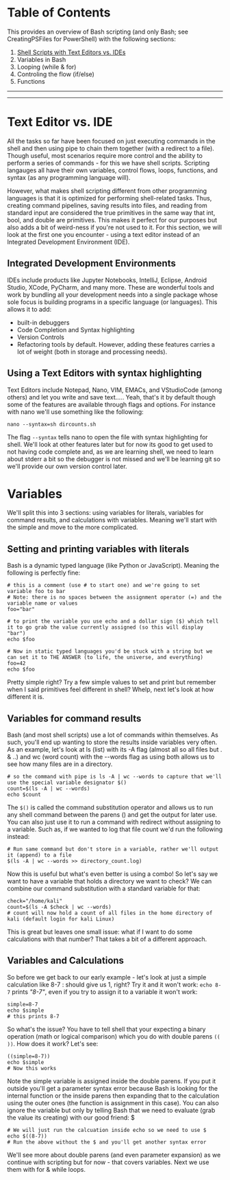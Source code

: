 # Table of Contents
This provides an overview of Bash scripting (and only Bash; see CreatingPSFiles for PowerShell) with the following sections:

  1. [Shell Scripts with Text Editors vs. IDEs](#text-editor-vs-ide)
  2. Variables in Bash
  3. Looping (while & for)
  4. Controling the flow (if/else)
  5. Functions

---
---

# Text Editor vs. IDE

All the tasks so far have been focused on just executing commands in the shell and then using pipe to chain them together (with a redirect to a file). Though useful, most scenarios require more control and the ability to perform a series of commands - for this we have shell scripts. Scripting langauges all have their own variables, control flows, loops, functions, and syntax (as any programming language will). 

However, what makes shell scripting different from other programming languages is that it is optimized for performing shell-related tasks. Thus, creating command pipelines, saving results into files, and reading from standard input are considered the true primitives in the same way that int, bool, and double are primitives. This makes it perfect for our purposes but also adds a bit of weird-ness if you're not used to it. For this section, we will look at the first one you encounter - using a text editor instead of an Integrated Development Environment (IDE).

## Integrated Development Environments 
IDEs include products like Jupyter Notebooks, IntelliJ, Eclipse, Android Studio, XCode, PyCharm, and many more. These are wonderful tools and work by bundling all your development needs into a single package whose sole focus is building programs in a specific language (or languages). This allows it to add:
  - built-in debuggers
  - Code Completion and Syntax highlighting
  - Version Controls
  - Refactoring tools
by default. However, adding these features carries a lot of weight (both in storage and processing needs).

## Using a Text Editors with syntax highlighting
Text Editors include Notepad, Nano, VIM, EMACs, and VStudioCode (among others) and let you write and save text..... Yeah, that's it by default though some of the features are available through flags and options. For instance with nano we'll use something like the following:

    nano --syntax=sh dircounts.sh
    
The flag `--syntax` tells nano to open the file with syntax highlighting for shell. We'll look at other features later but for now its good to get used to not having code complete and, as we are learning shell, we need to learn about stderr a bit so the debugger is not missed and we'll be learning git so we'll provide our own version control later.
  
# Variables
We'll split this into 3 sections: using variables for literals, variables for command results, and calculations with variables. Meaning we'll start with the simple and move to the more complicated.

## Setting and printing variables with literals
Bash is a dynamic typed language (like Python or JavaScript). Meaning the following is perfectly fine:

    # this is a comment (use # to start one) and we're going to set variable foo to bar
    # Note: there is no spaces between the assignment operator (=) and the variable name or values
    foo="bar"

    # to print the variable you use echo and a dollar sign ($) which tell it to go grab the value currently assigned (so this will display "bar")
    echo $foo
    
    # Now in static typed languages you'd be stuck with a string but we can set it to THE ANSWER (to life, the universe, and everything)
    foo=42
    echo $foo

Pretty simple right? Try a few simple values to set and print but remember when I said primitives feel different in shell? Whelp, next let's look at how different it is.

## Variables for command results
Bash (and most shell scripts) use a lot of commands within themselves. As such, you'll end up wanting to store the results inside variables very often. As an example, let's look at ls (list) with its -A flag (almost all so all files but . & ..) and wc (word count) with the --words flag as using both allows us to see how many files are in a directory.

    # so the command with pipe is ls -A | wc --words to capture that we'll use the special variable designator $()
    count=$(ls -A | wc --words)
    echo $count

The `$()` is called the command substitution operator and allows us to run any shell command between the parens () and get the output for later use. You can also just use it to run a command with redirect without assigning to a variable. Such as, if we wanted to log that file count we'd run the following instead:

    # Run same command but don't store in a variable, rather we'll output it (append) to a file
    $(ls -A | wc --words >> directory_count.log)

Now this is useful but what's even better is using a combo! So let's say we want to have a variable that holds a directory we want to check? We can combine our command substitution with a standard variable for that:

    check="/home/kali"
    count=$(ls -A $check | wc --words)
    # count will now hold a count of all files in the home directory of kali (default login for kali Linux)

This is great but leaves one small issue: what if I want to do some calculations with that number? That takes a bit of a different approach.

## Variables and Calculations
So before we get back to our early example - let's look at just a simple calculation like 8-7 : should give us 1, right? Try it and it won't work: `echo 8-7` prints *"8-7"*, even if you try to assign it to a variable it won't work:

    simple=8-7
    echo $simple
    # this prints 8-7

So what's the issue? You have to tell shell that your expecting a binary operation (math or logical comparison) which you do with double parens `(( ))`. How does it work? Let's see:

    ((simple=8-7))
    echo $simple
    # Now this works

Note the simple variable is assigned inside the double parens. If you put it outside you'll get a parameter syntax error because Bash is looking for the internal function or the inside parens then expanding that to the calculation using the outer ones (the function is assignment in this case). You can also ignore the variable but only by telling Bash that we need to evaluate (grab the value its creating) with our good friend: $

    # We will just run the calcuation inside echo so we need to use $
    echo $((8-7))
    # Run the above without the $ and you'll get another syntax error

We'll see more about double parens (and even parameter expansion) as we continue with scripting but for now - that covers variables. Next we use them with for & while loops.
